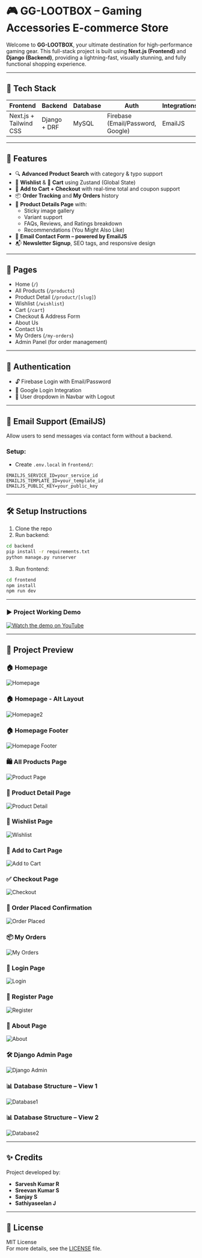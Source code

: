 # 🎮 GG-LOOTBOX – Gaming Accessories E-commerce Store

Welcome to **GG-LOOTBOX**, your ultimate destination for high-performance gaming gear. This full-stack project is built using **Next.js (Frontend)** and **Django (Backend)**, providing a lightning-fast, visually stunning, and fully functional shopping experience.

---

## 🚀 Tech Stack

| Frontend               | Backend       | Database | Auth                             | Integrations         |
|------------------------|---------------|----------|----------------------------------|----------------------|
| Next.js + Tailwind CSS | Django + DRF  | MySQL    | Firebase (Email/Password, Google) | EmailJS              |

---

## 🧩 Features

- 🔍 **Advanced Product Search** with category & typo support  
- 🧡 **Wishlist** & 🛒 **Cart** using Zustand (Global State)  
- 💸 **Add to Cart + Checkout** with real-time total and coupon support  
- 📦 **Order Tracking** and **My Orders** history  
- 🧾 **Product Details Page** with:
  - Sticky image gallery  
  - Variant support  
  - FAQs, Reviews, and Ratings breakdown  
  - Recommendations (You Might Also Like)  
- 📧 **Email Contact Form – powered by EmailJS**  
- 📬 **Newsletter Signup**, SEO tags, and responsive design  

---

## 👥 Pages

- Home (`/`)
- All Products (`/products`)
- Product Detail (`/product/[slug]`)
- Wishlist (`/wishlist`)
- Cart (`/cart`)
- Checkout & Address Form
- About Us
- Contact Us
- My Orders (`/my-orders`)
- Admin Panel (for order management)

---

## 🔐 Authentication

- 🔓 Firebase Login with Email/Password  
- 🔵 Google Login Integration  
- 👤 User dropdown in Navbar with Logout  

---

## 📧 Email Support (EmailJS)

Allow users to send messages via contact form without a backend.

### Setup:
- Create `.env.local` in `frontend/`:

```env
EMAILJS_SERVICE_ID=your_service_id
EMAILJS_TEMPLATE_ID=your_template_id
EMAILJS_PUBLIC_KEY=your_public_key
```

---

## 🛠️ Setup Instructions

1. Clone the repo  
2. Run backend:

```bash
cd backend
pip install -r requirements.txt
python manage.py runserver
```

3. Run frontend:

```bash
cd frontend
npm install
npm run dev
```

---
### ▶️ Project Working Demo  

[![Watch the demo on YouTube](./frontend/public/images/thumbnail.png)](https://youtu.be/essd_1QoMFk)

---

## 📸 Project Preview

### 🏠 Homepage  
![Homepage](./frontend/public/images/homepage.png)

### 🏠 Homepage - Alt Layout  
![Homepage2](./frontend/public/images/homepage2.png)

### 🏠 Homepage Footer  
![Homepage Footer](./frontend/public/images/homepage_footer.png)

### 🛍️ All Products Page  
![Product Page](./frontend/public/images/productpage.png)

### 🔎 Product Detail Page  
![Product Detail](./frontend/public/images/productdetailspage.png)

### 💖 Wishlist Page  
![Wishlist](./frontend/public/images/wishlistpage.png)

### 🛒 Add to Cart Page  
![Add to Cart](./frontend/public/images/addtocartpage.png)

### ✅ Checkout Page  
![Checkout](./frontend/public/images/checkoutpage.png)

### 🎉 Order Placed Confirmation  
![Order Placed](./frontend/public/images/orderplacedpge.png)

### 📦 My Orders  
![My Orders](./frontend/public/images/myorders.png)

### 🔐 Login Page  
![Login](./frontend/public/images/login.png)

### 🧾 Register Page  
![Register](./frontend/public/images/register.png)

### 🧠 About Page  
![About](./frontend/public/images/aboutpage.png)

### 🛠️ Django Admin Page  
![Django Admin](./frontend/public/images/djangopage.png)

### 📊 Database Structure – View 1  
![Database1](./frontend/public/images/database1.png)

### 📊 Database Structure – View 2  
![Database2](./frontend/public/images/database2.png)

---

## ✨ Credits

Project developed by:
- **Sarvesh Kumar R**
- **Sreevan Kumar S**
- **Sanjay S**
- **Sathiyaseelan J**

---

## 📄 License

MIT License  
For more details, see the [LICENSE](LICENSE) file.
